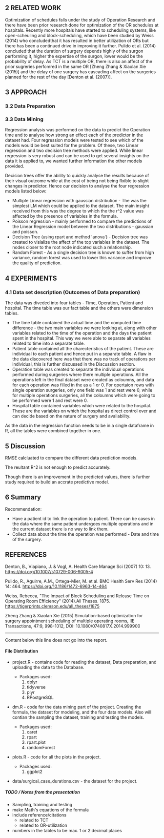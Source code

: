 
## 2 RELATED WORK

Optimization of schedules falls under the study of Operation Research and there have been prior research done for optimization of the OR schedules at hospitals. Recently more hospitals have started to scheduling systems, like open-scheuling and block-scheduling, which have been studied by Weiss (2014) who concludedthat it has resulted in better utilization of ORs but there has been a continued drive in improving it further. Pulido et al. (2014) concluded that the duration of surgery depends highly of the surgon performing it, higher the expertise of the surgon, lower would be the probability of delay. As TCT is a multiple OR, there is also an affect of the prior sugreries perfomred in the same OR [Zheng Zhang & Xiaolan Xie (2015)] and the delay of one surgery has cascading affect on the surgeries planned for the rest of the day [Denton et al. (2007)]. 

## 3 APPROACH


### 3.2 Data Preparation


### 3.3 Data Mining

Regression analysis was performed on the data to predict the Operation time and to analyse how strong an effect each of the predictor in the dataset had. Four regression models were tested to see which of the models would be best suited for the problem. Of these, two  Linear regression and two decision tree methods were applied. While linear regression is very robust and can be used to get several insights on the data it is applied to, we wanted further information the other models provided. 

Decision trees offer the ability to quickly analyse the results because of their visual outcome while at the cost of being not being flxible to slight changes in predictor. Hence our decision to analyse the four regression models listed below: 
- Multiple Linear regression with gaussian distribution - The was the simplest LM which could be applied to the dataset. The main insight received from this was the degree to which the the r^2 value was affected by the presence of variables in the formula. 
- Poisson regression - mainly performed to compare the predictions of the Linear Regression model between the two distributions - gaussian and poisson. 
- Decision Tree (using rpart and method 'anova') - Decision tree was created to visialize the affect of the top variables in the dataset. The nodes closer to the root node indicated such a relationship. 
- Random Forest - As a single decision tree is known to suffer from high variance, random forest was used to lower this variance and improve the quality of prediction.  



## 4 EXPERIMENTS

### 4.1 Data set description (Outcomes of Data preparation)

The data was diveded into four tables - Time, Operation, Patient and hospital. The time table was our fact table and the others were dimension tables. 
-  The time table contained the actual time and the computed time difference - the two main variables we were looking at, along with other variables related to the time of the operation and the days the patient spent in the hospital. This way we were able to separate all variables related to time into a separate table.   
- Patient table contained all the charecteristics of the patient. These are individual to each patient and hence put in a separate table. A flaw in the data discovered here was that there was no track of operations per individual, this is further discussed in the Discussion section. 
- Operation table was created to separate the individual operations performed during surgeries where there multiple operations. All the operations left in the final dataset were created as coloumns, and data for each operation was filled in the as a 1 or 0. For opertaion rows with single operation surgeries, only one field was 1 and rest were 0, while for multiple operations surgeries, all the coloumns which were going to be performed were 1 and rest were 0.  
- Hospital table contained variables which were related to the hospital. These are the variables on which the hospital as direct control over and can decide based on the nature of surgery and availability. 

As the data in the regression function needs to be in a single dataframe in R, all the tables were combined together in one. 



## 5 Discussion

RMSE calcluated to compare the different data prediction models. 

The reultant R^2 is not enough to predict accurately. 

Though there is an improvement in the predicted values, there is further study required to build an accrate predictive model.  



## 6 Summary 

Recommendation:
- Have a patient id to link the operation to patient. There can be cases in the data where the same patient undergoes multiple operations and in the current dataset there is no way to link them. 
- Collect data about the time the operation was performed - Date and time of the surgery. 

## REFERENCES 

Denton, B., Viapiano, J. & Vogl, A. Health Care Manage Sci (2007) 10: 13. https://doi.org/10.1007/s10729-006-9005-4 

Pulido, R., Aguirre, A.M., Ortega-Mier, M. et al. BMC Health Serv Res (2014) 14: 464. https://doi.org/10.1186/1472-6963-14-464 

Weiss, Rebecca, "The Impact of Block Scheduling and Release Time on Operating Room Efficiency" (2014).All Theses. 1875. https://tigerprints.clemson.edu/all_theses/1875

Zheng Zhang & Xiaolan Xie (2015) Simulation-based optimization for surgery appointment scheduling of multiple operating rooms, IIE Transactions, 47:9, 998-1012, DOI: 10.1080/0740817X.2014.999900 


---------------------
Content below this line does not go into the report.


#### File Distribution

- project.R - contains code for reading the dataset, Data preparation, and uploading the data to the Database.
  - Packages used:
     1. dplyr
     2. tidyverse
     3. plyr
     5. RPostgreSQL
    
    
- dm.R - code for the data mining part of the project. Creating the formula, the dataset for modeling, and the four data models. Also will contian the sampling the dataset, training and testing the models.
  - Packages used:
    1. caret
    2. rpart
    3. rpart.plot
    4. randomForest

- plots.R - code for all the plots in the project. 
  - Packages used:
    1. ggplot2
    
- data/surgical_case_durations.csv - the dataset for the project.

##### TODO / Notes from the presentation 

- Sampling, training and testing
- make Math's equations of the formula
- include reference/citations
  - related to TCT
  - related to OR-utilization
- numbers in the tables to be max. 1 or 2 decimal places
